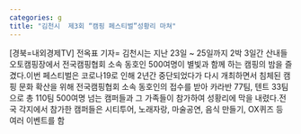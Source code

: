 ```yaml
---
categories: g
title: "김천시  제3회 “캠핑 페스티벌”성황리 마쳐"
---
```

[경북=내외경제TV] 전옥표 기자= 김천시는 지난 23일 ~ 25일까지 2박 3일간 산내들오토캠핑장에서 전국캠핑협회 소속 동호인 500여명이 별빛과 함께 하는 캠핑의 밤을 즐겼다.이번 페스티벌은 코로나19로 인해 2년간 중단되었다가 다시 개최하면서 침체된 캠핑 문화 확산을 위해 전국캠핑협회 소속 동호인의 접수를 받아 카라반 77팀, 텐트 33팀으로 총 110팀 500여명 넘는 캠퍼들과 그 가족들이 참가하여 성황리에 막을 내렸다.전국 각지에서 참가한 캠퍼들은 시티투어, 노래자랑, 마술공연, 음식 만들기, OX퀴즈 등 여러 이벤트를 함